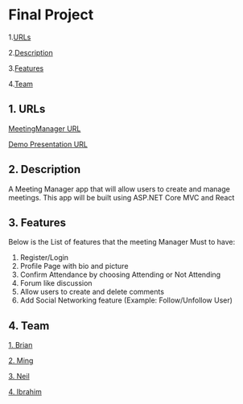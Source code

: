 # Final Project

1.[URLs](#4)

2.[Description](#1)

3.[Features](#2)

4.[Team](#3)

<a name="4"></a>
## 1. URLs

<a href="https://meetingmanager-ssd.azurewebsites.net" target="_blank"> MeetingManager URL</a>

<a href= "https://drive.google.com/file/d/1k4CRZwKZybFhVEcEQSn2nsbOX3QpMXeK/view?usp=sharing"> Demo Presentation URL</a>

<a name="1"></a>
## 2. Description
A Meeting Manager app that will allow users to create and manage meetings. This app will be built using ASP.NET Core MVC and React



<a name="2"></a>
## 3. Features
Below is the List of features that the meeting Manager Must to have:
1. Register/Login
2. Profile Page with bio and picture
3. Confirm Attendance by choosing Attending or Not Attending
4. Forum like discussion
5. Allow users to create and delete comments
6. Add Social Networking feature (Example: Follow/Unfollow User)
  
<a name="3"></a>
## 4. Team
<a href="https://github.com/BrianH-hub" target="_blank"> 1. Brian </a>

<a href="https://github.com/mingwang168" target="_blank"> 2. Ming </a>

<a href="https://github.com/neilquizon" target="_blank"> 3. Neil </a>

<a href="https://github.com/Ibrahimshahristani" target="_blank"> 4. Ibrahim </a>









